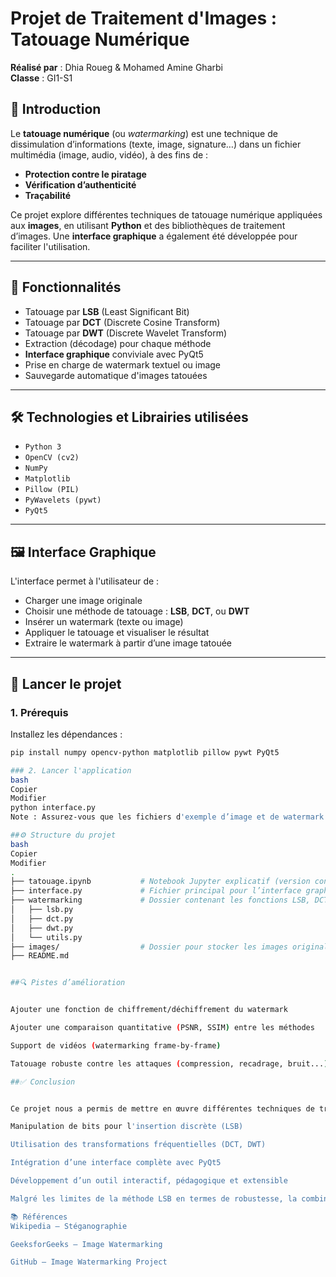 # Projet de Traitement d'Images : Tatouage Numérique

**Réalisé par** : Dhia Roueg & Mohamed Amine Gharbi  
**Classe** : GI1-S1

## 📌 Introduction

Le **tatouage numérique** (ou *watermarking*) est une technique de dissimulation d’informations (texte, image, signature…) dans un fichier multimédia (image, audio, vidéo), à des fins de :

- **Protection contre le piratage**
- **Vérification d’authenticité**
- **Traçabilité**

Ce projet explore différentes techniques de tatouage numérique appliquées aux **images**, en utilisant **Python** et des bibliothèques de traitement d’images. Une **interface graphique** a également été développée pour faciliter l'utilisation.

---

## 🧠 Fonctionnalités

- Tatouage par **LSB** (Least Significant Bit)
- Tatouage par **DCT** (Discrete Cosine Transform)
- Tatouage par **DWT** (Discrete Wavelet Transform)
- Extraction (décodage) pour chaque méthode
- **Interface graphique** conviviale avec PyQt5
- Prise en charge de watermark textuel ou image
- Sauvegarde automatique d'images tatouées

---

## 🛠️ Technologies et Librairies utilisées

- `Python 3`
- `OpenCV (cv2)`
- `NumPy`
- `Matplotlib`
- `Pillow (PIL)`
- `PyWavelets (pywt)`
- `PyQt5`

---

## 🖼️ Interface Graphique

L'interface permet à l'utilisateur de :

- Charger une image originale
- Choisir une méthode de tatouage : **LSB**, **DCT**, ou **DWT**
- Insérer un watermark (texte ou image)
- Appliquer le tatouage et visualiser le résultat
- Extraire le watermark à partir d’une image tatouée

---

## 🚀 Lancer le projet

### 1. Prérequis

Installez les dépendances :

```bash
pip install numpy opencv-python matplotlib pillow pywt PyQt5

### 2. Lancer l'application
bash
Copier
Modifier
python interface.py
Note : Assurez-vous que les fichiers d'exemple d’image et de watermark sont présents dans le répertoire ou modifiez les chemins dans l'interface.

##⚙️ Structure du projet
bash
Copier
Modifier
.
├── tatouage.ipynb           # Notebook Jupyter explicatif (version console)
├── interface.py             # Fichier principal pour l’interface graphique
├── watermarking             # Dossier contenant les fonctions LSB, DCT, DWT
│   ├── lsb.py
│   ├── dct.py
│   ├── dwt.py
│   └── utils.py
├── images/                  # Dossier pour stocker les images originales et tatouées
├── README.md


##🔍 Pistes d’amélioration


Ajouter une fonction de chiffrement/déchiffrement du watermark

Ajouter une comparaison quantitative (PSNR, SSIM) entre les méthodes

Support de vidéos (watermarking frame-by-frame)

Tatouage robuste contre les attaques (compression, recadrage, bruit...)

##✅ Conclusion


Ce projet nous a permis de mettre en œuvre différentes techniques de traitement d’image :

Manipulation de bits pour l'insertion discrète (LSB)

Utilisation des transformations fréquentielles (DCT, DWT)

Intégration d’une interface complète avec PyQt5

Développement d’un outil interactif, pédagogique et extensible

Malgré les limites de la méthode LSB en termes de robustesse, la combinaison avec DCT et DWT rend notre application plus fiable pour des cas réels.

📚 Références
Wikipedia – Stéganographie

GeeksforGeeks – Image Watermarking

GitHub – Image Watermarking Project